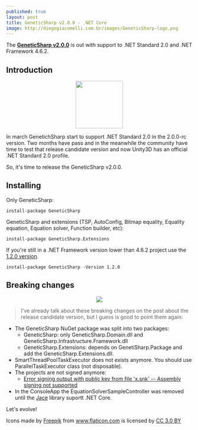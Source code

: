 ```yaml
---
published: true
layout: post
title: GeneticSharp v2.0.0 - .NET Core  
image: http://diegogiacomelli.com.br/images/GeneticSharp-logo.png
---
```

The **[GeneticSharp v2.0.0](https://github.com/giacomelli/GeneticSharp/releases/tag/v2.0.0)** is out with support to .NET Standard 2.0 and .NET Framework 4.6.2.
 
## Introduction

<center>
<img src="../images/netcore.svg" width="128">
</center>

In march GenetichSharp start to support .NET Standard 2.0 in the 2.0.0-rc version. Two months have pass and in the meanwhile the community have time to test that release candidate version and now Unity3D has an official .NET Standard 2.0 profile.

So, it's time to release the GeneticSharp v2.0.0.

## Installing
Only GeneticSharp:

```shell
install-package GeneticSharp
```

GeneticSharp and extensions (TSP, AutoConfig, Bitmap equality, Equality equation, Equation solver, Function builder, etc):

```shell
install-package GeneticSharp.Extensions
```

If you're still in a .NET Framework version lower than 4.6.2 project use the [1.2.0 version](https://www.nuget.org/packages/GeneticSharp/1.2.0).

```shell
install-package GeneticSharp -Version 1.2.0
```

## Breaking changes
<center>
<img src="../images/breaking-changes.png" >
</center>

> I've already talk about these breaking changes on the post about the release candidate version, but I guess is good to point them again:

* The GeneticSharp NuGet package was split into two packages:
    * GeneticSharp: only GeneticSharp.Domain.dll and GeneticSharp.Infrastructure.Framework.dll
    * GeneticSharp.Extensions: depends on GenetiSharp.Package and add the GeneticSharp.Extensions.dll.
* SmartThreadPoolTaskExecutor does not exists anymore. You should use ParallelTaskExecutor class (not disposable).
* The projects are not signed anymore:
    * [Error signing output with public key from file 'x.snk' -- Assembly signing not supported](https://github.com/dotnet/cli/issues/6911#issuecomment-309647478)
* In the ConsoleApp the EquationSolverSampleController was removed until the [Jace](https://github.com/pieterderycke/Jace) library suportt .NET Core.

Let's evolve!

<div>Icons made by <a href="http://www.freepik.com" title="Freepik">Freepik</a> from <a href="http://www.flaticon.com" title="Flaticon">www.flaticon.com</a> is licensed by <a href="http://creativecommons.org/licenses/by/3.0/" title="Creative Commons BY 3.0" target="_blank">CC 3.0 BY</a></div>